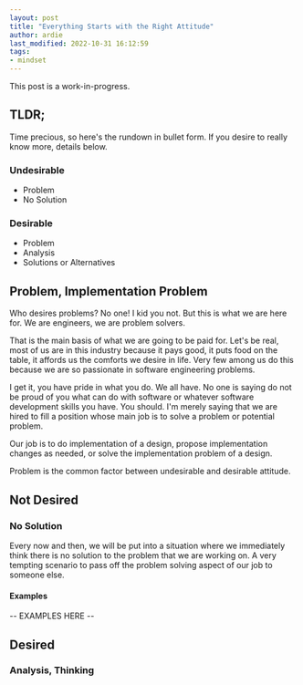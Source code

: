 ```yaml
---
layout: post
title: "Everything Starts with the Right Attitude"
author: ardie
last_modified: 2022-10-31 16:12:59
tags:
- mindset
---
```


This post is a work-in-progress.

## TLDR;

Time precious, so here's the rundown in bullet form. If you desire to really know more, details below.

<div class="row">
<div class="6u">
<h3>Undesirable</h3>
<ul class="alt">
<li>Problem</li>
<li>No Solution</li>
</ul>
</div>
<div class="6u">
<h3>Desirable</h3>
<ul class="alt">
<li>Problem</li>
<li>Analysis</li>
<li>Solutions or Alternatives</li>
</ul>
</div>
</div>

## Problem, Implementation Problem

Who desires problems? No one! I kid you not. But this is what we are here for. We are engineers,
we are problem solvers.

That is the main basis of what we are going to be paid for. Let's be real, most of us are in this
industry because it pays good, it puts food on the table, it affords us the comforts we desire in
life. Very few among us do this because we are so passionate in software engineering problems.

I get it, you have pride in what you do. We all have. No one is saying do not be proud of you what
can do with software or whatever software development skills you have. You should. I'm merely
saying that we are hired to fill a position whose main job is to solve a problem or potential
problem.

Our job is to do implementation of a design, propose implementation changes as needed, or solve
the implementation problem of a design.

Problem is the common factor between undesirable and desirable attitude.

## Not Desired

### No Solution

Every now and then, we will be put into a situation where we immediately think there is no solution
to the problem that we are working on. A very tempting scenario to pass off the problem solving
aspect of our job to someone else.

#### Examples

-- EXAMPLES HERE --

## Desired

### Analysis, Thinking
